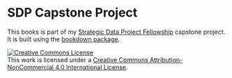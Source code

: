 # SDP Capstone Project

This books is part of my [Strategic Data Project Fellowship](http://sdp.cepr.harvard.edu/fellowship) capstone project. It is built using the [bookdown package](https://github.com/rstudio/bookdown). 

<a rel="license" href="http://creativecommons.org/licenses/by-nc/4.0/"><img alt="Creative Commons License" style="border-width:0" src="https://i.creativecommons.org/l/by-nc/4.0/88x31.png" /></a><br />This work is licensed under a <a rel="license" href="http://creativecommons.org/licenses/by-nc/4.0/">Creative Commons Attribution-NonCommercial 4.0 International License</a>.